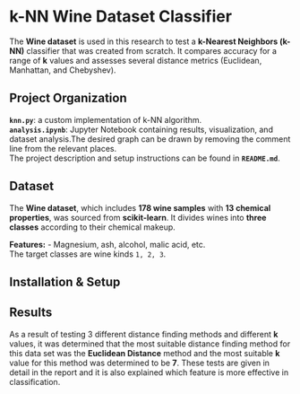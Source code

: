 # k-NN Wine Dataset Classifier  

 The **Wine dataset** is used in this research to test a **k-Nearest Neighbors (k-NN)** classifier that was created from scratch.  It compares accuracy for a range of **k** values and assesses several distance metrics (Euclidean, Manhattan, and Chebyshev).  

 ## Project Organization  
 **`knn.py`**: a custom implementation of k-NN algorithm.  
 **`analysis.ipynb`**: Jupyter Notebook containing results, visualization, and dataset analysis.The desired graph can be drawn by removing the comment line from the relevant places.  
 The project description and setup instructions can be found in **`README.md`**.  

 ## Dataset  
 The **Wine dataset**, which includes **178 wine samples** with **13 chemical properties**, was sourced from **scikit-learn**.  It divides wines into **three classes** according to their chemical makeup.  

 **Features:** - Magnesium, ash, alcohol, malic acid, etc.  
 The target classes are wine kinds `1, 2, 3`.  
 ## Installation & Setup
 

 
 ## Results
 As a result of testing 3 different distance finding methods and different **k** values, it was determined that the most suitable distance finding method for this data set was the **Euclidean Distance** method and the most suitable **k** value for this method was determined to be **7**. These tests are given in detail in the report and it is also explained which feature is more effective in classification.

